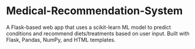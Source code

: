 # Medical-Recommendation-System
A Flask-based web app that uses a scikit-learn ML model to predict conditions and recommend diets/treatments based on user input. Built with Flask, Pandas, NumPy, and HTML templates.
